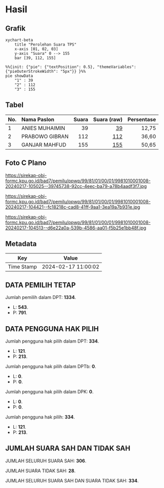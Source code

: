 # Hasil

## Grafik

```mermaid
xychart-beta
    title "Perolehan Suara TPS"
    x-axis [01, 02, 03]
    y-axis "Suara" 0 --> 155
    bar [39, 112, 155]
```

```mermaid
%%{init: {"pie": {"textPosition": 0.5}, "themeVariables": {"pieOuterStrokeWidth": "5px"}} }%%
pie showData
    "1" : 39
    "2" : 112
    "3" : 155
```

## Tabel

| No. | Nama Paslon    | Suara | Suara (raw) | Persentase |
|:--- |:-------------- | -----:| -----------:| ----------:|
| 1   | ANIES MUHAIMIN | 39    | [39][p-1]   | 12,75      |
| 2   | PRABOWO GIBRAN | 112   | [112][p-2]  | 36,60      |
| 3   | GANJAR MAHFUD  | 155   | [155][p-3]  | 50,65      |


[p-1]: https://github.com/gigit-pemilu/pemilu-2024-99-luar-negeri/blob/main/pilpres/hitung-suara/sub/99-luar-negeri/sub/81-new-york-amerika-serikat/sub/01-new-york-amerika-serikat/sub/0001-new-york-amerika-serikat/sub/008-pos-004/sub/paslon-1.txt
[p-2]: https://github.com/gigit-pemilu/pemilu-2024-99-luar-negeri/blob/main/pilpres/hitung-suara/sub/99-luar-negeri/sub/81-new-york-amerika-serikat/sub/01-new-york-amerika-serikat/sub/0001-new-york-amerika-serikat/sub/008-pos-004/sub/paslon-2.txt
[p-3]: https://github.com/gigit-pemilu/pemilu-2024-99-luar-negeri/blob/main/pilpres/hitung-suara/sub/99-luar-negeri/sub/81-new-york-amerika-serikat/sub/01-new-york-amerika-serikat/sub/0001-new-york-amerika-serikat/sub/008-pos-004/sub/paslon-3.txt

## Foto C Plano

https://sirekap-obj-formc.kpu.go.id/bad7/pemilu/ppwp/99/81/01/00/01/9981010001008-20240217-105025--39745738-92cc-4eec-ba79-a78b4aadf3f7.jpg

https://sirekap-obj-formc.kpu.go.id/bad7/pemilu/ppwp/99/81/01/00/01/9981010001008-20240217-104421--fc18218c-cad8-41ff-9aa1-3ea19a7b931e.jpg

https://sirekap-obj-formc.kpu.go.id/bad7/pemilu/ppwp/99/81/01/00/01/9981010001008-20240217-104513--d6e22a0a-539b-4586-aa01-f5b25e1bb48f.jpg


## Metadata

| Key        | Value               |
| ---------- | ------------------- |
| Time Stamp | 2024-02-17 11:00:02 |


## DATA PEMILIH TETAP

Jumlah pemilih dalam DPT: **1334**.
 * L: **543**.
 * P: **791**.

## DATA PENGGUNA HAK PILIH

Jumlah pengguna hak pilih dalam DPT: **334**.
 * L: **121**.
 * P: **213**.

Jumlah pengguna hak pilih dalam DPTb: **0**.
 * L: **0**.
 * P: **0**.

Jumlah pengguna hak pilih dalam DPK: **0**.
 * L: **0**.
 * P: **0**.

Jumlah pengguna hak pilih: **334**.
 * L: **121**.
 * P: **213**.

## JUMLAH SUARA SAH DAN TIDAK SAH

JUMLAH SELURUH SUARA SAH: **306**.

JUMLAH SUARA TIDAK SAH: **28**.

JUMLAH SELURUH SUARA SAH DAN SUARA TIDAK SAH: **334**.



